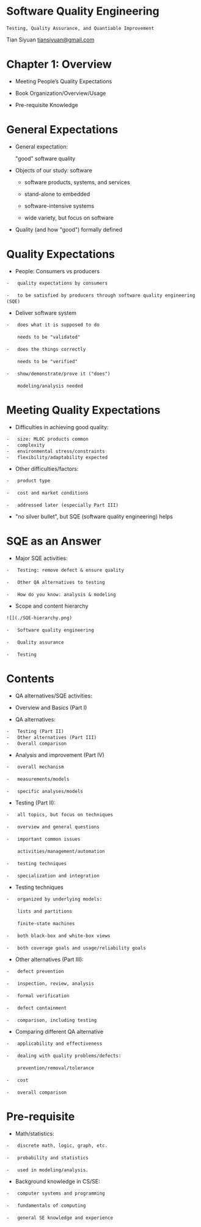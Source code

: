 Software Quality Engineering
============================

	Testing, Quality Assurance, and Quantiable Improvement

Tian Siyuan <tiansiyuan@gmail.com>

# Chapter 1: Overview

-	 Meeting People’s Quality Expectations

-	 Book Organization/Overview/Usage

-	 Pre-requisite Knowledge

# General Expectations

-	 General expectation:

	 "good" software quality

-	 Objects of our study: software

	 -	 software products, systems, and services
	 
	 -	 stand-alone to embedded
	 
	 -	 software-intensive systems
	 
	 -	 wide variety, but focus on software

-	 Quality (and how "good") formally defined


# Quality Expectations

-	 People: Consumers vs producers

	-	quality expectations by consumers

	-	to be satisfied by producers through software quality engineering (SQE)

-	 Deliver software system

	-	does what it is supposed to do

		needs to be "validated"

	-	does the things correctly

		needs to be "verified"

	-	show/demonstrate/prove it ("does")

		modeling/analysis needed


# Meeting Quality Expectations

-	 Difficulties in achieving good quality:

	-	size: MLOC products common
	-	complexity
	-	environmental stress/constraints
	-	flexibility/adaptability expected

-	 Other difficulties/factors:

	-	product type
	
	-	cost and market conditions
	
	-	addressed later (especially Part III)

-	 "no silver bullet", but SQE (software quality engineering) helps


# SQE as an Answer

-	 Major SQE activities:

	-	Testing: remove defect & ensure quality
	
	-	Other QA alternatives to testing
	
	-	How do you know: analysis & modeling

-	 Scope and content hierarchy

	![](./SQE-hierarchy.png)

	-	Software quality engineering

	-	Quality assurance

	-	Testing


# Contents

-	 QA alternatives/SQE activities:

-	 Overview and Basics (Part I)

-	 QA alternatives:

	-	Testing (Part II)
	-	Other alternatives (Part III)
	-	Overall comparison

-	 Analysis and improvement (Part IV)

	-	overall mechanism
	
	-	measurements/models
	
	-	specific analyses/models

-	 Testing (Part II):

	-	all topics, but focus on techniques

	-	overview and general questions

	-	important common issues

		activities/management/automation

	-	testing techniques
	
	-	specialization and integration

-	 Testing techniques

	-	organized by underlying models:

		lists and partitions
		
		finite-state machines

	-	both black-box and white-box views

	-	both coverage goals and usage/reliability goals


-	 Other alternatives (Part III):

	-	defect prevention
	
	-	inspection, review, analysis
	
	-	formal verification
	
	-	defect containment
	
	-	comparison, including testing

-	 Comparing different QA alternative

	-	applicability and effectiveness
	
	-	dealing with quality problems/defects:

		prevention/removal/tolerance

	-	cost
	
	-	overall comparison


# Pre-requisite

-	 Math/statistics:

	-	discrete math, logic, graph, etc.
	
	-	probability and statistics

	-	used in modeling/analysis.

-	 Background knowledge in CS/SE:

	-	computer systems and programming

	-	fundamentals of computing

	-	general SE knowledge and experience